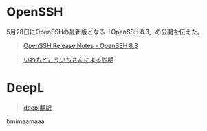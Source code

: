 # OpenSSH
5月28日にOpenSSHの最新版となる「OpenSSH 8.3」の公開を伝えた。

>[OpenSSH Release Notes - OpenSSH 8.3](https://www.openssh.com/txt/release-8.3)

>[いわもとこういちさんによる説明](https://twitter.com/ttdoda/status/1230520432974893057)

# DeepL

>[deepl翻訳](https://www.deepl.com/translator)

bmimaamaaa